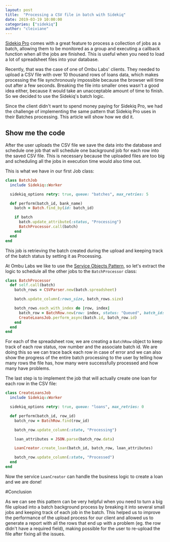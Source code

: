 ```yaml
---
layout: post
title:  "Processing a CSV file in batch with Sidekiq"
date: 2019-03-19 10:00:00
categories: ["sidekiq"]
author: "cleiviane"
---
```


[Sidekiq Pro](https://sidekiq.org/products/pro.html) comes with a great feature to process a collection of jobs as a batch, allowing them to be monitored as a group and executing a callback function when all the jobs are finished. This is useful when you need to load a lot of spreadsheet files into your database.  

Recently, that was the case of one of Ombu Labs' clients. They needed to upload a CSV file with over 10 thousand rows of loans data, which makes processing the file synchronously impossible because the browser will time out after a few seconds. Breaking the file into smaller ones wasn't a good idea either, because it would take an unacceptable amount of time to finish. So we decided to use the Sidekiq's batch logic.

Since the client didn't want to spend money paying for Sidekiq Pro, we had the challenge of implementing the same pattern that Sidekiq Pro uses in their Batches processing. This article will show how we did it.

<!--more-->

## Show me the code

After the user uploads the CSV file we save the data into the database and schedule one job that will schedule one background job for each row into the saved CSV file. This is necessary because the uploaded files are too big and scheduling all the jobs in execution time would also time out.

This is what we have in our first Job class:

```ruby
class BatchJob
  include Sidekiq::Worker

  sidekiq_options retry: true, queue: "batches", max_retries: 5

  def perform(batch_id, bank_name)
    batch = Batch.find_by(id: batch_id)

    if batch
      batch.update_attribute(:status, "Processing")
      BatchProcessor.call(batch)
    end
  end
end
```

This job is retrieving the batch created during the upload and keeping track of the batch status by setting it as Processing.

At Ombu Labs we like to use the [Service Objects Pattern](https://medium.com/selleo/essential-rubyonrails-patterns-part-1-service-objects-1af9f9573ca1), so let's extract the logic to schedule all the other jobs to the `BatchProcessor` class:

```ruby
class BatchProcessor
  def self.call(batch)
    batch_rows = CSVParser.new(batch.spreadsheet)

    batch.update_column(:rows_size, batch_rows.size)

    batch_rows.each_with_index do |row, index|
      batch_row = BatchRow.new(row: index, status: "Queued", batch_id: batch.id)
      CreateLoansJob.perform_async(batch.id, batch_row.id)
    end
  end
end
```

For each of the spreadsheet row, we are creating a `BatchRow` object to keep track of each row status, row number and the associate batch id. We are doing this so we can trace back each row in case of error and we can also show the progress of the entire batch processing to the user by telling how many rows the file has, how many were successfully processed and how many have problems.

The last step is to implement the job that will actually create one loan for each row in the CSV file:

```ruby
class CreateLoansJob
  include Sidekiq::Worker

  sidekiq_options retry: true, queue: "loans", max_retries: 0

  def perform(batch_id, row_id)
    batch_row = BatchRow.find(row_id)

    batch_row.update_column(:state, "Processing")

    loan_attributes = JSON.parse(batch_row.data)

    LoanCreator.create_loan(batch_id, batch_row, loan_attributes)

    batch_row.update_column(:state, "Processed")
  end
end
```

Now the service `LoanCreator` can handle the business logic to create a loan and we are done!

#Conclusion

As we can see this pattern can be very helpful when you need to turn a big file upload into a batch background process by breaking it into several small jobs and keeping track of each job in the batch. This helped us to improve the performance of the upload process for our client and allowed us to generate a report with all the rows that end up with a problem (eg. the row didn't have a required field), making possible for the user to re-upload the file after fixing all the issues.
